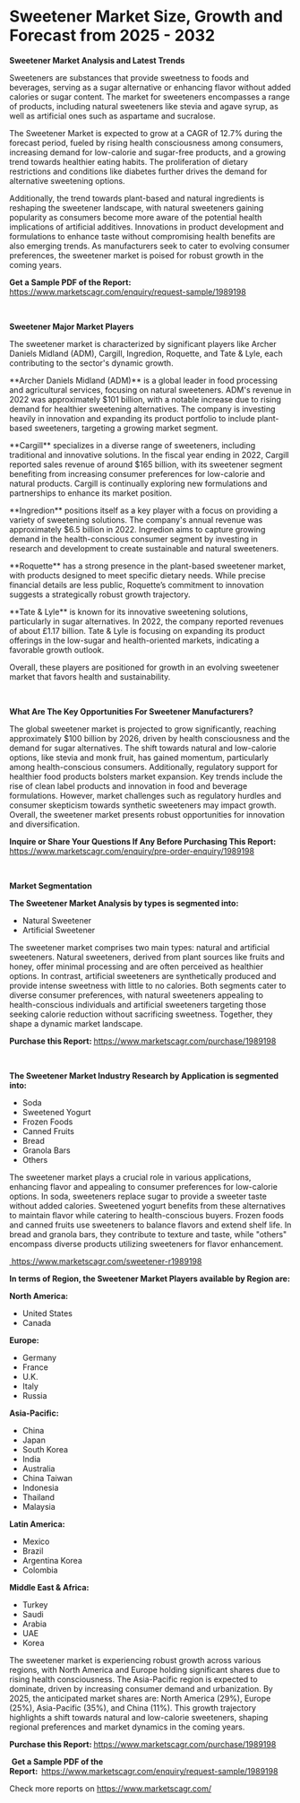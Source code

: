 <p><h1>Sweetener Market Size, Growth and Forecast from 2025 - 2032</h1></p><p><strong>Sweetener Market Analysis and Latest Trends</strong></p>
<p><p>Sweeteners are substances that provide sweetness to foods and beverages, serving as a sugar alternative or enhancing flavor without added calories or sugar content. The market for sweeteners encompasses a range of products, including natural sweeteners like stevia and agave syrup, as well as artificial ones such as aspartame and sucralose. </p><p>The Sweetener Market is expected to grow at a CAGR of 12.7% during the forecast period, fueled by rising health consciousness among consumers, increasing demand for low-calorie and sugar-free products, and a growing trend towards healthier eating habits. The proliferation of dietary restrictions and conditions like diabetes further drives the demand for alternative sweetening options. </p><p>Additionally, the trend towards plant-based and natural ingredients is reshaping the sweetener landscape, with natural sweeteners gaining popularity as consumers become more aware of the potential health implications of artificial additives. Innovations in product development and formulations to enhance taste without compromising health benefits are also emerging trends. As manufacturers seek to cater to evolving consumer preferences, the sweetener market is poised for robust growth in the coming years.</p></p>
<p><strong>Get a Sample PDF of the Report:&nbsp;</strong> <a href="https://www.marketscagr.com/enquiry/request-sample/1989198?utm_campaign=2295&utm_medium=2&utm_source=Github&utm_content=ia&utm_term=14022025&utm_id=sweetener">https://www.marketscagr.com/enquiry/request-sample/1989198</a></p>
<p>&nbsp;</p>
<p><strong>Sweetener Major Market Players</strong></p>
<p><p>The sweetener market is characterized by significant players like Archer Daniels Midland (ADM), Cargill, Ingredion, Roquette, and Tate & Lyle, each contributing to the sector's dynamic growth. </p><p>**Archer Daniels Midland (ADM)** is a global leader in food processing and agricultural services, focusing on natural sweeteners. ADM's revenue in 2022 was approximately $101 billion, with a notable increase due to rising demand for healthier sweetening alternatives. The company is investing heavily in innovation and expanding its product portfolio to include plant-based sweeteners, targeting a growing market segment.</p><p>**Cargill** specializes in a diverse range of sweeteners, including traditional and innovative solutions. In the fiscal year ending in 2022, Cargill reported sales revenue of around $165 billion, with its sweetener segment benefiting from increasing consumer preferences for low-calorie and natural products. Cargill is continually exploring new formulations and partnerships to enhance its market position.</p><p>**Ingredion** positions itself as a key player with a focus on providing a variety of sweetening solutions. The company's annual revenue was approximately $6.5 billion in 2022. Ingredion aims to capture growing demand in the health-conscious consumer segment by investing in research and development to create sustainable and natural sweeteners.</p><p>**Roquette** has a strong presence in the plant-based sweetener market, with products designed to meet specific dietary needs. While precise financial details are less public, Roquette’s commitment to innovation suggests a strategically robust growth trajectory.</p><p>**Tate & Lyle** is known for its innovative sweetening solutions, particularly in sugar alternatives. In 2022, the company reported revenues of about £1.17 billion. Tate & Lyle is focusing on expanding its product offerings in the low-sugar and health-oriented markets, indicating a favorable growth outlook.</p><p>Overall, these players are positioned for growth in an evolving sweetener market that favors health and sustainability.</p></p>
<p>&nbsp;</p>
<p><strong>What Are The Key Opportunities For Sweetener Manufacturers?</strong></p>
<p><p>The global sweetener market is projected to grow significantly, reaching approximately $100 billion by 2026, driven by health consciousness and the demand for sugar alternatives. The shift towards natural and low-calorie options, like stevia and monk fruit, has gained momentum, particularly among health-conscious consumers. Additionally, regulatory support for healthier food products bolsters market expansion. Key trends include the rise of clean label products and innovation in food and beverage formulations. However, market challenges such as regulatory hurdles and consumer skepticism towards synthetic sweeteners may impact growth. Overall, the sweetener market presents robust opportunities for innovation and diversification.</p></p>
<p><strong>Inquire or Share Your Questions If Any Before Purchasing This Report:</strong> <a href="https://www.marketscagr.com/enquiry/pre-order-enquiry/1989198?utm_campaign=2295&utm_medium=2&utm_source=Github&utm_content=ia&utm_term=14022025&utm_id=sweetener">https://www.marketscagr.com/enquiry/pre-order-enquiry/1989198</a></p>
<p>&nbsp;</p>
<p><strong>Market Segmentation</strong></p>
<p><strong>The Sweetener Market Analysis by types is segmented into:</strong></p>
<p><ul><li>Natural Sweetener</li><li>Artificial Sweetener</li></ul></p>
<p><p>The sweetener market comprises two main types: natural and artificial sweeteners. Natural sweeteners, derived from plant sources like fruits and honey, offer minimal processing and are often perceived as healthier options. In contrast, artificial sweeteners are synthetically produced and provide intense sweetness with little to no calories. Both segments cater to diverse consumer preferences, with natural sweeteners appealing to health-conscious individuals and artificial sweeteners targeting those seeking calorie reduction without sacrificing sweetness. Together, they shape a dynamic market landscape.</p></p>
<p><strong>Purchase this Report:&nbsp;</strong><a href="https://www.marketscagr.com/purchase/1989198?utm_campaign=2295&utm_medium=2&utm_source=Github&utm_content=ia&utm_term=14022025&utm_id=sweetener">https://www.marketscagr.com/purchase/1989198</a></p>
<p>&nbsp;</p>
<p><strong>The Sweetener Market Industry Research by Application is segmented into:</strong></p>
<p><ul><li>Soda</li><li>Sweetened Yogurt</li><li>Frozen Foods</li><li>Canned Fruits</li><li>Bread</li><li>Granola Bars</li><li>Others</li></ul></p>
<p><p>The sweetener market plays a crucial role in various applications, enhancing flavor and appealing to consumer preferences for low-calorie options. In soda, sweeteners replace sugar to provide a sweeter taste without added calories. Sweetened yogurt benefits from these alternatives to maintain flavor while catering to health-conscious buyers. Frozen foods and canned fruits use sweeteners to balance flavors and extend shelf life. In bread and granola bars, they contribute to texture and taste, while "others" encompass diverse products utilizing sweeteners for flavor enhancement.</p></p>
<p><a href="https://www.marketscagr.com/sweetener-r1989198?utm_campaign=2295&utm_medium=2&utm_source=Github&utm_content=ia&utm_term=14022025&utm_id=sweetener">&nbsp;https://www.marketscagr.com/sweetener-r1989198</a></p>
<p><strong>In terms of Region, the Sweetener Market Players available by Region are:</strong></p>
<p>
    <p> <strong> North America: </strong>
        <ul>
            <li>United States</li>
            <li>Canada</li>
        </ul>
        </p> 
    <p> <strong> Europe: </strong>
        <ul>
            <li>Germany</li>
            <li>France</li>
            <li>U.K.</li>
            <li>Italy</li>
            <li>Russia</li>
        </ul>
        </p> 
    <p> <strong> Asia-Pacific: </strong>
        <ul>
            <li>China</li>
            <li>Japan</li>
            <li>South Korea</li>
            <li>India</li>
            <li>Australia</li>
            <li>China Taiwan</li>
            <li>Indonesia</li>
            <li>Thailand</li>
            <li>Malaysia</li>
        </ul>
        </p> 
    <p> <strong> Latin America: </strong>
        <ul>
            <li>Mexico</li>
            <li>Brazil</li>
            <li>Argentina Korea</li>
            <li>Colombia</li>
        </ul>
        </p> 
    <p> <strong> Middle East & Africa: </strong>
        <ul>
            <li>Turkey</li>
            <li>Saudi</li>
            <li>Arabia</li>
            <li>UAE</li>
            <li>Korea</li>
        </ul>
    </p>
    </p>
<p><p>The sweetener market is experiencing robust growth across various regions, with North America and Europe holding significant shares due to rising health consciousness. The Asia-Pacific region is expected to dominate, driven by increasing consumer demand and urbanization. By 2025, the anticipated market shares are: North America (29%), Europe (25%), Asia-Pacific (35%), and China (11%). This growth trajectory highlights a shift towards natural and low-calorie sweeteners, shaping regional preferences and market dynamics in the coming years.</p></p>
<p><strong>Purchase this Report: </strong><a href="https://www.marketscagr.com/purchase/1989198?utm_campaign=2295&utm_medium=2&utm_source=Github&utm_content=ia&utm_term=14022025&utm_id=sweetener">https://www.marketscagr.com/purchase/1989198</a></p>
<p>&nbsp;<strong>Get a Sample PDF of the Report:&nbsp;&nbsp;</strong><a href="https://www.marketscagr.com/enquiry/request-sample/1989198?utm_campaign=2295&utm_medium=2&utm_source=Github&utm_content=ia&utm_term=14022025&utm_id=sweetener">https://www.marketscagr.com/enquiry/request-sample/1989198</a></p>
<p><strong></strong></p>
<p>Check more reports on <a href="https://www.marketscagr.com/?utm_campaign=2295&utm_medium=2&utm_source=Github&utm_content=ia&utm_term=14022025&utm_id=sweetener">https://www.marketscagr.com/</a></p>